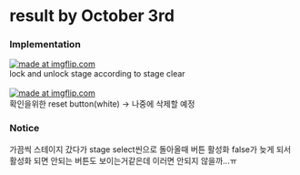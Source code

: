 # result by October 3rd
### Implementation
<a href="https://imgflip.com/gif/3c93tj"><img src="https://i.imgflip.com/3c93tj.gif" title="made at imgflip.com"/></a><br>
lock and unlock stage according to stage clear<br><br>
<a href="https://imgflip.com/gif/3c948l"><img src="https://i.imgflip.com/3c948l.gif" title="made at imgflip.com"/></a><br>
확인을위한 reset button(white) -> 나중에 삭제할 예정
<br>
### Notice
가끔씩 스테이지 갔다가 stage select씬으로 돌아올때 버튼 활성화 false가 늦게 되서 활성화 되면 안되는 버튼도 보이는거같은데 이러면 안되지 않을까...ㅠ

